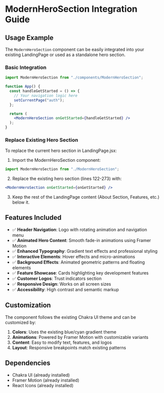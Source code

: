 # ModernHeroSection Integration Guide

## Usage Example

The `ModernHeroSection` component can be easily integrated into your existing LandingPage or used as a standalone hero section.

### Basic Integration

```jsx
import ModernHeroSection from "./components/ModernHeroSection";

function App() {
  const handleGetStarted = () => {
    // Your navigation logic here
    setCurrentPage("auth");
  };

  return (
    <ModernHeroSection onGetStarted={handleGetStarted} />
  );
}
```

### Replace Existing Hero Section

To replace the current hero section in LandingPage.jsx:

1. Import the ModernHeroSection component:
```jsx
import ModernHeroSection from "./ModernHeroSection";
```

2. Replace the existing hero section (lines 122-273) with:
```jsx
<ModernHeroSection onGetStarted={onGetStarted} />
```

3. Keep the rest of the LandingPage content (About Section, Features, etc.) below it.

## Features Included

- ✅ **Header Navigation**: Logo with rotating animation and navigation menu
- ✅ **Animated Hero Content**: Smooth fade-in animations using Framer Motion
- ✅ **Enhanced Typography**: Gradient text effects and professional styling
- ✅ **Interactive Elements**: Hover effects and micro-animations
- ✅ **Background Effects**: Animated geometric patterns and floating elements
- ✅ **Feature Showcase**: Cards highlighting key development features
- ✅ **Customer Logos**: Trust indicators section
- ✅ **Responsive Design**: Works on all screen sizes
- ✅ **Accessibility**: High contrast and semantic markup

## Customization

The component follows the existing Chakra UI theme and can be customized by:

1. **Colors**: Uses the existing blue/cyan gradient theme
2. **Animations**: Powered by Framer Motion with customizable variants
3. **Content**: Easy to modify text, features, and logos
4. **Layout**: Responsive breakpoints match existing patterns

## Dependencies

- Chakra UI (already installed)
- Framer Motion (already installed)
- React Icons (already installed)